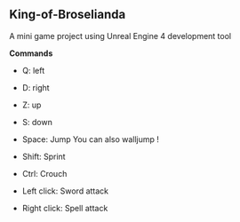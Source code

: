  ## King-of-Broselianda
A mini game project using Unreal Engine 4 development tool

**Commands**

* Q: left
* D: right
* Z: up
* S: down

* Space: Jump
You can also walljump !

* Shift: Sprint
* Ctrl: Crouch

* Left click: Sword attack
* Right click: Spell attack

